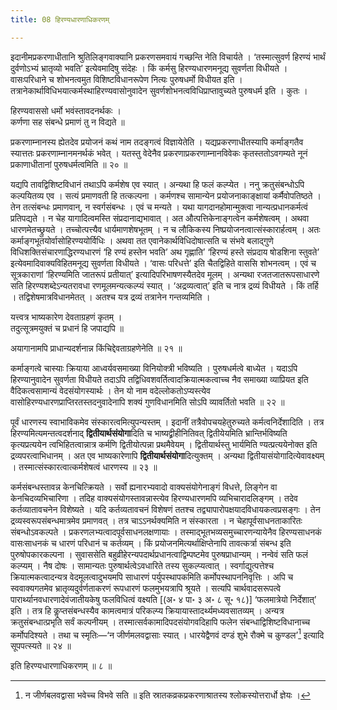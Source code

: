 ```yaml
---
title: 08 हिरण्यधारणाधिकरणम्

---
```

इदानीमप्रकरणाधीतानि श्रुतिलिङ्गवाक्यानि प्रकरणसमवायं गच्छन्ति नेति विचार्यते । ‘तस्मात्सुवर्ण हिरण्यं भार्थं दुर्वणोऽभ्यं भ्रातृव्यो भवति’ इत्येवमादिषु संदेहः । किं कर्मसु हिरण्यधारणमनूद्य सुवर्णता विधीयते । वासःपरिधाने च शोभनत्वमुत विशिष्टविधानरूपेण नित्यः पुरुषधर्मो विधीयत इति । तत्रानेकार्थाविधिभयात्कर्मस्थाहिरण्यवासोनुवादेन सुवर्णशोभनत्वविधिप्राप्तावुच्यते पुरुषधर्म इति । कुतः ।

हिरण्यवाससो धर्मो भवंस्तावदनर्थकः ।  
कर्णणा सह संबन्धे प्रमाणं तु न विद्यते ॥  


प्रकरणाम्नानस्य ह्येतदेव प्रयोजनं कथं नाम तदङ्गत्वं विज्ञायेतेति । यद्यप्रकरणाधीतस्यापि कर्माङ्गतैव स्यात्ततः प्रकरणाम्नानमनर्थकं भवेत् । यतस्तु वेदेनैव प्रकरणाप्रकरणाम्नानविवेकः कृतस्ततोऽवगम्यते नूनं प्रकाणाधीतानां पुरुषधर्मत्वमिति ॥ २० ॥

यद्यपि तावद्विशिष्टविधानं तथाऽपि कर्मशेष एव स्यात् । अन्यथा हि फलं कल्प्येत । ननु क्रतुसंबन्धोऽपि कल्पयितव्य एव । सत्यं प्रमाणवती हि तत्कल्पना । कर्मणश्च सामान्येन प्रयोजनाकाङ्क्षायां कर्मैवोपतिष्ठते । तेन तत्संबन्धः प्रमाणवान्, न स्वर्गसंबन्धः । एवं च मन्यते । यथा यागदानहोमान्मुक्त्वा नान्यत्प्रधानकर्मत्वं प्रतिपद्यते । न चेह यागादित्वमस्ति संप्रदानाद्यभावात् । अत औत्पत्तिकेनाङ्गत्वेन कर्मशेषत्वम् । अथवा धारणमेतच्छ्रुयते । तच्चोत्पत्त्यैव धार्यमाणशेषभूतम् । न च लौकिकस्य निष्प्रयोजनत्वात्संस्कारार्हत्वम् । अतः कर्माङ्गभूतयोर्वासोहिरण्ययोर्विधिः । अथवा तत एवानेकार्थविधिदोषात्सति च संभवे बलाद्गुणे विधिशक्तिसंचारणाद्धिरण्यधारणं ‘हि रण्यं हस्तेन भवति’ अथ गृह्णाति’ ‘हिरण्यं हस्ते संप्रदाय षोडशिना स्तुवते’ इत्येवमादिवाक्यविहितमनूद्य सुवर्णता विधीयते । ‘वासः परिधत्ते’ इति चैतद्विहिते वाससि शोभनत्वम् । एवं च सूत्रकाराणां ‘हिरण्यमिति जातरूपं प्रतीयात्’ इत्यादिपरिभाषणस्यैतदेव मूलम् । अन्यथा रजतजातरूपसाधारणे सति हिरण्यशब्देऽन्यतरावधा रणमूलमन्यत्कल्प्यं स्यात् । ‘अद्रव्यत्वात्’ इति च नात्र द्रव्यं विधीयते । किं तर्हि । तद्विशेषमात्रविधानमेतत् । अतश्च यत्र द्रव्यं तत्रानेन गन्तव्यमिति ।

यत्त्वत्र भाष्यकारेण देवताग्रहणं कृतम् ।  
तदुत्सूत्रमयुक्तं च प्रधानं हि जपाद्यपि ॥  


अयागानामपि प्राधान्यदर्शनान्न किंचिद्देवताग्रहणेनेति ॥ २१ ॥

कर्माङ्गत्वे चास्याः क्रियाया आध्वर्यवसमाख्या विनियोक्त्री भविष्यति । पुरुषधर्मत्वे बाध्येत । यदाऽपि हिरण्यानुवादेन सुवर्णता विधीयते तदाऽपि तद्विधिवशवर्तित्वादक्रियात्मकत्वाच्च नैव समाख्या व्याप्रियत इति वैदिकत्वसामान्यं वेदसंयोगस्यार्थः । तेन यो नाम वदेल्लोकतोऽप्यस्त्येव वासोहिरण्यधारणप्राप्तिरतस्तदनुवादेनापि शक्यं गुणविधानमिति सोऽपि व्यावर्तितो भवति ॥ २२ ॥

पूर्वं धारणस्य स्वाभाविकमेव संस्कारत्वमित्युपन्यस्तम् । इदानीं तत्रैवोपचयहेतुरुच्यते कर्मत्वनिर्देशादिति । तत्र हिरण्यमित्यमन्तत्वदर्शनाद् **द्वितीयार्थसंयोगा**दिति च भाष्यद्व्रीहीनितिवत् द्वितीयेयमिति भ्रान्तिर्भविष्यति कृत्यप्रत्ययेन त्वभिहितत्वान्नात्र कर्मणि द्वितीयोत्पन्ना प्रथमैवेयम् । द्वितीयार्थस्तु भार्यमिति ण्यत्प्रत्ययेनोक्त इति द्रव्यपरत्वाभिधानम् । अत एव भाष्यकारेणापि **द्वितीयार्थसंयोगा**दित्युक्तम् । अन्यथा द्वितीयासंयोगादित्येवावक्ष्यम् । तस्मात्संस्कारत्वात्कर्मशेषत्वं धारणस्य ॥ २३ ॥

कर्मसंबन्धस्तावन्न केनचित्क्रियते । सर्वो ह्यनारभ्यवादो वाक्यसंयोगेनाङ्गं विधत्ते, लिङ्गेन वा केनचिदव्यभिचारिणा । तदिह वाक्यसंयोगस्तावन्नास्त्येव हिरण्यधारणमपि व्यभिचारादलिङ्गम् । तदेव कर्तव्यातावचनेन विशेष्यते । यदि कर्तव्यतावचनं विशेषणं ततश्च तद्व्यापारोपक्षयादविधायकत्वप्रसङ्गः । तेन द्रव्यस्वरूपसंबन्धमात्रमेव प्रमाणवत् । तत्र चाऽऽनर्थक्यमिति न संस्कारता । न चेहापूर्वसाधनताकारितः संबन्धोऽवकल्पते । प्रकरणलभ्यत्वादपूर्वसाधनलक्षणायाः । तस्माद्भूतभव्यसमुच्चारणन्यायेनैव हिरण्यसाधनकं वासःसाधनकं च धारणं परिधानं च कर्तव्यम् । किं प्रयोजनमित्यर्थाक्षिप्तेनापि तावत्कर्त्रा संबन्ध इति पुरुषोपकारकल्पना । सुवाससेति बहुव्रीहेरन्यपदार्थप्रधानत्वाद्विम्पष्टमेव पुरुषप्राधान्यम् । नन्वेवं सति फलं कल्प्यम् । नैष दोषः । सामान्यतः पुरुषार्थत्वेऽवधारिते तस्य सुकल्प्यत्वात् । स्वर्गाद्युत्पत्तेश्च क्रियात्मकत्वादन्यत्र वेदमूलत्वादुभयमपि साधारणं पर्युपस्थापकमिति कर्मोपस्थापननिवृत्तिः । अपि च स्ववाक्यगतमेव भ्रातृव्यदुर्वर्णताकरणं रूपधारणं फलमुभयत्रापि श्रूयते । सत्यपि चार्थवादसरूपत्वे पारार्थ्यानवधारणादेवंजातीयकेषु फलविधित्वं वक्ष्यति  \[(अ॰ ४ पा॰ ३ अ॰ ८ सू॰ १८)\] ‘फलमात्रेयो निर्देशात्’ इति । तत्र हि कॢप्तसंबन्धस्यैव कामत्वमात्रं परिकल्प्य क्रियायास्तादर्थ्यमध्यवसातव्यम् । अन्यत्र क्रतुसंबन्धात्प्रभृति सर्वं कल्पनीयम् । तस्मात्सर्वकामादिपदसंयोगवदिहापि फलेन संबन्धाद्विशिष्टविधानाच्च कर्मोपदिश्यते । तथा च स्मृतिः—‘न जीर्णमलवद्वासाः स्यात् । धारयेद्वैणवं दण्डं शुभे रौक्मे च कुण्डल’[^1] इत्यादि सूपपत्स्यते ॥ २४ ॥

[^1]: न जीर्णबलवद्वासा भवेच्च विभवे सति ॥ इति स्रातकव्रकप्रकरणाश्रातस्य श्लोकस्योत्तरार्धो ज्ञेयः ।


इति हिरण्यधारणाधिकरणम् ॥ ८ ॥